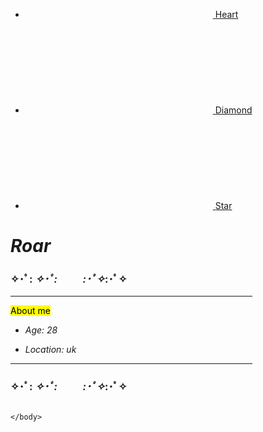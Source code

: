 
<!DOCTYPE html>
<head>
<link rel="stylesheet" href="style.css">
</head>
<body>
<html lang="en">
	<head>
		<title>roar</title>
		<meta charset="utf-8" />
		<meta name="viewport" content="width=device-width,initial-scale=1" />
		<meta name="color-scheme" content="light only" />
		<meta name="description" content="Roar xs" />
		<meta property="og:site_name" content="Roar" />
		<meta property="og:title" content="Roar" />
		<meta property="og:type" content="website" />
		<meta property="og:description" content="Roar xs" />
		<link href="https://fonts.googleapis.com/css?display=swap&family=Bebas+Neue:400,400italic%7CBaloo:400,400italic" rel="stylesheet" type="text/css" />
		<link rel="stylesheet" href="assets/main.css" />
		<noscript><link rel="stylesheet" href="assets/noscript.css" /></noscript>
	</head>
	<body class="is-loading">
		<div id="wrapper">
			<div id="main">
				<div class="inner">
					<div id="container01" class="container columns">
						<div class="wrapper">
							<div class="inner">
								<div>
									<div id="image01" class="image">
										<span class="frame"><img src="https://img.xatblog.net/image/s8sE8fjER.png" alt="" /></span>
									</div>
									<ul id="icons01" class="icons">
										<li>
											<a class="n01" href="https://" aria-label="Heart">
												<svg><use xlink:href="assets/icons.svg#heart"></use></svg>
												<span class="label">Heart</span>
											</a>
										</li><li>
											<a class="n02" href="https://" aria-label="Diamond">
												<svg><use xlink:href="assets/icons.svg#diamond"></use></svg>
												<span class="label">Diamond</span>
											</a>
										</li><li>
											<a class="n03" href="https://" aria-label="Star">
												<svg><use xlink:href="assets/icons.svg#star"></use></svg>
												<span class="label">Star</span>
											</a>
										</li>
									</ul>
								</div>
								<div>
									<h1 id="text02"><em>Roar</em></h1>
									<h3 id="text04">✧･ﾟ: <em>✧･ﾟ:</em> 　　 <em>:･ﾟ✧</em>:･ﾟ✧</h3>
									<hr id="divider01">
									<p id="text03"><mark>About me</mark></p>
									<div id="list01" class="list"><ul><li><p><em>Age: 28</em></p></li><li><p><em>Location: uk</em></p></li></ul></div>
									<hr id="divider02">
									<h3 id="text01">✧･ﾟ: <em>✧･ﾟ:</em> 　　 <em>:･ﾟ✧</em>:･ﾟ✧</h3>
								</div>
							</div>
						</div>
					</div>
				</div>
			</div>
		</div>
		
	</body>
</html>

</body>
</html>

 

 
